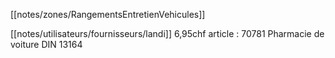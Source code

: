 [[notes/zones/RangementsEntretienVehicules]]

[[notes/utilisateurs/fournisseurs/landi]] 6,95chf article : 70781 Pharmacie de voiture DIN 13164 